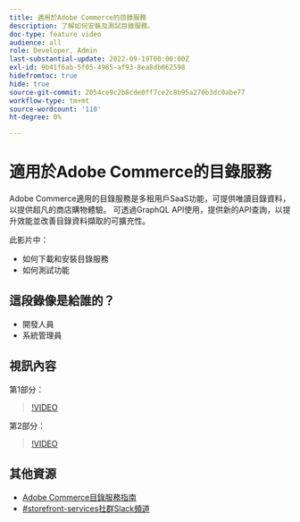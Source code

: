 ```yaml
---
title: 適用於Adobe Commerce的目錄服務
description: 了解如何安裝及測試目錄服務。
doc-type: feature video
audience: all
role: Developer, Admin
last-substantial-update: 2022-09-19T00:00:00Z
exl-id: 9b41f6ab-5f05-4985-af93-8ea8db062598
hidefromtoc: true
hide: true
source-git-commit: 2054ce9c2b8cde0ff7ce2c8b95a270b3dc0abe77
workflow-type: tm+mt
source-wordcount: '110'
ht-degree: 0%

---
```


# 適用於Adobe Commerce的目錄服務

Adobe Commerce適用的目錄服務是多租用戶SaaS功能，可提供唯讀目錄資料，以提供超凡的商店購物體驗。 可透過GraphQL API使用，提供新的API查詢，以提升效能並改善目錄資料擷取的可擴充性。

此影片中：

- 如何下載和安裝目錄服務
- 如何測試功能

## 這段錄像是給誰的？

- 開發人員
- 系統管理員

## 視訊內容

第1部分：

>[!VIDEO](https://video.tv.adobe.com/v/3415599)

第2部分：

>[!VIDEO](https://video.tv.adobe.com/v/3415600)

## 其他資源

- [Adobe Commerce目錄服務指南](https://experienceleague.adobe.com/docs/commerce-merchant-services/catalog-service/guide-overview.html)
- [#storefront-services社群Slack頻道](https://magentocommeng.slack.com/?redir=%2Farchives%2FC03HVPG8RS4)
